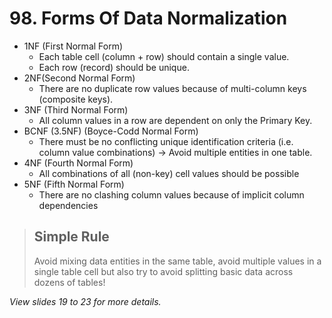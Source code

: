 # 98. Forms Of Data Normalization

- 1NF (First Normal Form)
  - Each table cell (column + row) should contain a single value.
  - Each row (record) should be unique.
- 2NF(Second Normal Form)
  - There are no duplicate row values because of multi-column keys (composite keys).
- 3NF (Third Normal Form)
  - All column values in a row are dependent on only the Primary Key.
- BCNF (3.5NF) (Boyce-Codd Normal Form)
  - There must be no conflicting unique identification criteria (i.e. column value combinations) -> Avoid multiple entities in one table.
- 4NF (Fourth Normal Form)
  - All combinations of all (non-key) cell values should be possible
- 5NF (Fifth Normal Form)
  - There are no clashing column values because of implicit column dependencies

> ## Simple Rule
>
> Avoid mixing data entities in the same table, avoid multiple values in a single table cell but also try to avoid splitting basic data across dozens of tables!

_View slides 19 to 23 for more details._
